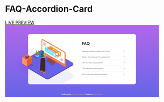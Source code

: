 # FAQ-Accordion-Card
[LIVE PREVIEW](https://tasnim005.github.io/FAQ-Accordion-Card/)
![FAQ Accordion Card](/images/preview.png 'FAQ Accordion Card')

